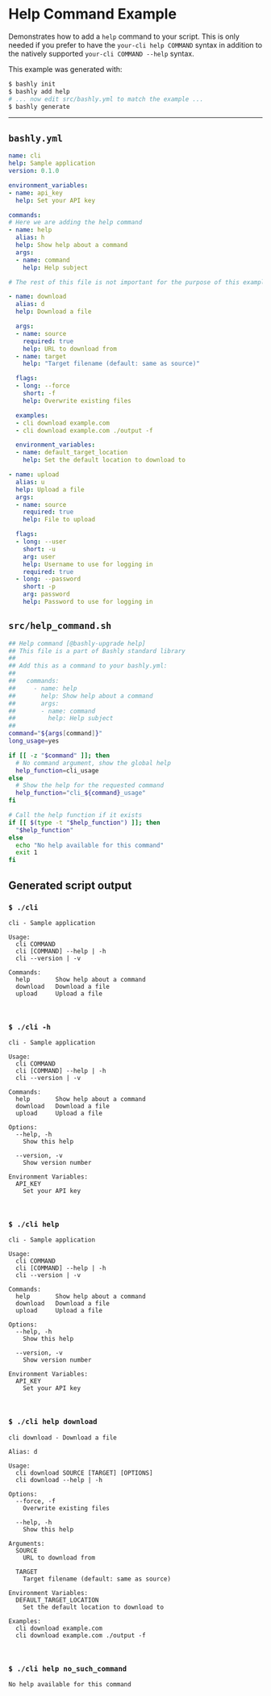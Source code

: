 # Help Command Example

Demonstrates how to add a `help` command to your script. This is only needed
if you prefer to have the `your-cli help COMMAND` syntax in addition to the 
natively supported `your-cli COMMAND --help` syntax.

This example was generated with:

```bash
$ bashly init
$ bashly add help
# ... now edit src/bashly.yml to match the example ...
$ bashly generate

```

<!-- include: src/help_command.sh -->

-----

## `bashly.yml`

```yaml
name: cli
help: Sample application
version: 0.1.0

environment_variables:
- name: api_key
  help: Set your API key

commands:
# Here we are adding the help command
- name: help
  alias: h
  help: Show help about a command
  args:
  - name: command
    help: Help subject

# The rest of this file is not important for the purpose of this example

- name: download
  alias: d
  help: Download a file

  args:
  - name: source
    required: true
    help: URL to download from
  - name: target
    help: "Target filename (default: same as source)"

  flags:
  - long: --force
    short: -f
    help: Overwrite existing files

  examples:
  - cli download example.com
  - cli download example.com ./output -f

  environment_variables:
  - name: default_target_location
    help: Set the default location to download to

- name: upload
  alias: u
  help: Upload a file
  args:
  - name: source
    required: true
    help: File to upload

  flags:
  - long: --user
    short: -u
    arg: user
    help: Username to use for logging in
    required: true
  - long: --password
    short: -p
    arg: password
    help: Password to use for logging in
```

## `src/help_command.sh`

```bash
## Help command [@bashly-upgrade help]
## This file is a part of Bashly standard library
##
## Add this as a command to your bashly.yml:
##
##   commands:
##     - name: help
##       help: Show help about a command
##       args:
##       - name: command
##         help: Help subject
##
command="${args[command]}"
long_usage=yes

if [[ -z "$command" ]]; then
  # No command argument, show the global help
  help_function=cli_usage
else
  # Show the help for the requested command
  help_function="cli_${command}_usage"
fi

# Call the help function if it exists
if [[ $(type -t "$help_function") ]]; then
  "$help_function"
else
  echo "No help available for this command"
  exit 1
fi

```


## Generated script output

### `$ ./cli`

```shell
cli - Sample application

Usage:
  cli COMMAND
  cli [COMMAND] --help | -h
  cli --version | -v

Commands:
  help       Show help about a command
  download   Download a file
  upload     Upload a file



```

### `$ ./cli -h`

```shell
cli - Sample application

Usage:
  cli COMMAND
  cli [COMMAND] --help | -h
  cli --version | -v

Commands:
  help       Show help about a command
  download   Download a file
  upload     Upload a file

Options:
  --help, -h
    Show this help

  --version, -v
    Show version number

Environment Variables:
  API_KEY
    Set your API key



```

### `$ ./cli help`

```shell
cli - Sample application

Usage:
  cli COMMAND
  cli [COMMAND] --help | -h
  cli --version | -v

Commands:
  help       Show help about a command
  download   Download a file
  upload     Upload a file

Options:
  --help, -h
    Show this help

  --version, -v
    Show version number

Environment Variables:
  API_KEY
    Set your API key



```

### `$ ./cli help download`

```shell
cli download - Download a file

Alias: d

Usage:
  cli download SOURCE [TARGET] [OPTIONS]
  cli download --help | -h

Options:
  --force, -f
    Overwrite existing files

  --help, -h
    Show this help

Arguments:
  SOURCE
    URL to download from

  TARGET
    Target filename (default: same as source)

Environment Variables:
  DEFAULT_TARGET_LOCATION
    Set the default location to download to

Examples:
  cli download example.com
  cli download example.com ./output -f



```

### `$ ./cli help no_such_command`

```shell
No help available for this command


```



